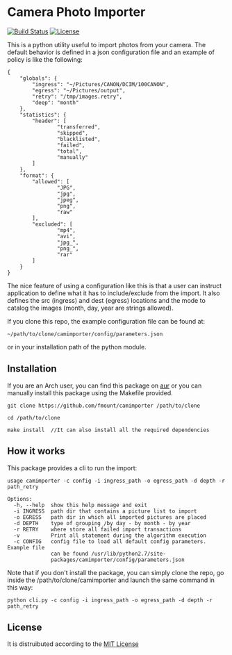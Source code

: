 Camera Photo Importer
=====================

[![Build Status](https://copr.fedorainfracloud.org/coprs/fmount/photo-importer/package/camimporter/status_image/last_build.png)](https://copr.fedorainfracloud.org/coprs/fmount/photo-importer/package/camimporter/status_image/last_build.png)
[![License](https://img.shields.io/badge/license-MIT-yellow.svg)](https://img.shields.io/badge/license-MIT-yellow.svg)

This is a python utility useful to import photos from your camera.
The default behavior is defined in a json configuration file and an example
of policy is like the following:


	{
		"globals": {
			"ingress": "~/Pictures/CANON/DCIM/100CANON",
			"egress": "~/Pictures/output",
			"retry": "/tmp/images.retry",
			"deep": "month"
		},
		"statistics": {
			"header": [
					"transferred",
					"skipped",
					"blacklisted",
					"failed",
					"total",
					"manually"
			]
		},
		"format": {
			"allowed": [
					"JPG",
					"jpg",
					"jpeg",
					"png",
					"raw"
			],
			"excluded": [
					"mp4",
					"avi",
					"jpg_",
					"png_",
					"rar"
			]
		}
	}

The nice feature of using a configuration like this is that a user can instruct
application to define what it has to include/exclude from the import. It also defines
the src (ingress) and dest (egress) locations and the mode to catalog the images (month,
day, year are strings allowed).

If you clone this repo, the example configuration file can be found at:

	~/path/to/clone/camimporter/config/parameters.json

or in your installation path of the python module.

Installation
---

If you are an Arch user, you can find this package on [aur](https://aur.archlinux.org/packages/camimporter)
or you can manually install this package using the Makefile provided.

	git clone https://github.com/fmount/camimporter /path/to/clone

	cd /path/to/clone

	make install  //It can also install all the required dependencies


How it works
---

This package provides a cli to run the import:

    usage camimporter -c config -i ingress_path -o egress_path -d depth -r path_retry

    Options:
      -h, --help  show this help message and exit
      -i INGRESS  path dir that contains a picture list to import
      -o EGRESS   path dir in which all imported pictures are placed
      -d DEPTH    type of grouping /by day - by month - by year
      -r RETRY    where store all failed import transactions
      -v          Print all statement during the algorithm execution
      -c CONFIG   config file to load all default config parameters.  Example file
                  can be found /usr/lib/python2.7/site-
                  packages/camimporter/config/parameters.json


Note that if you don't install the package, you can simply clone the repo, go inside
the /path/to/clone/camimporter and launch the same command in this way:

	python cli.py -c config -i ingress_path -o egress_path -d depth -r path_retry


License
---
It is distruibuted according to the [MIT License](https://github.com/fmount/camimporter/blob/master/LICENSE)
